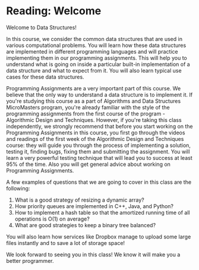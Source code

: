 # Reading: Welcome
Welcome to Data Structures!

In this course, we consider the common data structures that are used in various computational problems. 
You will learn how these data structures are implemented in different programming languages and will
practice implementing them in our programming assignments. This will help you to understand what is 
going on inside a particular built-in implementation of a data structure and what to expect from it.
You will also learn typical use cases for these data structures.

Programming Assignments are a very important part of this course. We believe that the only way to
understand a data structure is to implement it. If you're studying this course as a part of Algorithms
and Data Structures MicroMasters program, you're already familiar with the style of the programming
assignments from the first course of the program - Algorithmic Design and Techniques. However, 
if you're taking this class independently, we strongly recommend that before you start working
on the Programming Assignments in this course, you first go through the videos and readings of
the first week of the Algorithmic Design and Techniques course: they will guide you through the
process of implementing a solution, testing it, finding bugs, fixing them and submitting the 
assignment. You will learn a very powerful testing technique that will lead you to success at
least 95% of the time. Also you will get general advice about working on Programming Assignments.

A few examples of questions that we are going to cover in this class are the following:

   1. What is a good strategy of resizing a dynamic array?
   2. How priority queues are implemented in C++, Java, and Python?
   3. How to implement a hash table so that the amortized running time of all operations is O(1) on average?
   4. What are good strategies to keep a binary tree balanced?
   
You will also learn how services like Dropbox manage to upload some large files instantly and to save 
a lot of storage space!

We look forward to seeing you in this class! We know it will make you a better programmer.
